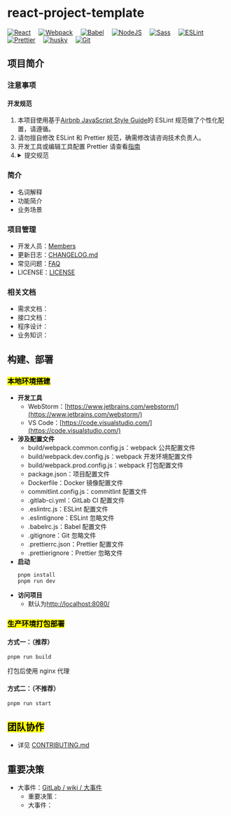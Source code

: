 # react-project-template

[![React](https://img.shields.io/badge/React-18.2.0-blue?logo=react)](https://github.com/facebook/react/)
&emsp;[![Webpack](https://img.shields.io/badge/Webpack-5.73.0-lightgrey?logo=webpack)](https://webpack.js.org/)
&emsp;[![Babel](https://img.shields.io/badge/Babel-7.18.5-yellow?logo=babel)](https://babeljs.io/)
&emsp;[![NodeJS](https://img.shields.io/badge/NodeJS-16.15.1-rightgreen?logo=node.js)](https://nodejs.org/)
&emsp;[![Sass](https://img.shields.io/badge/Sass-1.53.0-ff69b4?logo=node.js)](https://sass-lang.com/)
&emsp;[![ESLint](https://img.shields.io/badge/ESLint-8.18.0-blueviolet?logo=eslint)](https://eslint.bootcss.com/)
&emsp;[![Prettier](https://img.shields.io/badge/Prettier-2.7.1-black?logo=prettier)](https://prettier.io/)
&emsp;[![husky](https://img.shields.io/badge/husky-8.0.1-green?logo=husky)](https://github.com/typicode/husky/)
&emsp;[![Git](https://img.shields.io/badge/Git-2.35.1-red?logo=git)](https://git-scm.com/)

## 项目简介

### 注意事项

#### 开发规范

1. 本项目使用基于[Airbnb JavaScript Style Guide](https://github.com/airbnb/javascript/tree/master/packages/eslint-config-airbnb)的 ESLint 规范做了个性化配置，请遵循。
2. 请勿擅自修改 ESLint 和 Prettier 规范，确需修改请咨询技术负责人。
3. 开发工具或编辑工具配置 Prettier 请查看[指南](https://www.prettier.cn/docs/editors.html)
4. <details><summary>提交规范</summary>
    <p>基本格式：</p>
    <div style="background-color: rgba(0,100,125,0.22);">
       &lt;type&gt;[optional scope]: &lt;description&gt;<br/>
       [optional body]<br/>
       [optional footer(s)]<br/>
       -------------------- 翻译 --------------------<br/>
       &lt;类型&gt;[可选 范围]: &lt;描述&gt;<br/>
       [可选 正文]<br/>
       [可选 脚注]<br/>
    </div>
    <table>
        <thead>
            <tr>
                <th>格式</th>
                <th>说明</th>
                <th>备注</th>
            </tr>
        </thead>
        <tbody>
            <tr>
                <td>type 类型</td>
                <td>可选类型如下 <br />
                    build: 构建工具、依赖相关配置变更 <br />
                    ci: 持续集成配置、脚本修改 <br />
                    docs: 文档变更 <br />
                    feat: 新功能 <br />
                    fix: 缺陷修复 <br />
                    perf: 提高性能 <br />
                    refactor: 优化、重构 <br />
                    revert：还原 <br />
                    style: 代码格式（空格、格式化 等） <br />
                    test: 添加、修改测试代码 <br />
                    chore: 杂项，不修改源代码的其他修改
                </td>
                <td></td>
            </tr>
            <tr>
                <td>scope 范围</td>
                <td>修改范围</td>
                <td>分层、业务等范围</td>
            </tr>
            <tr>
                <td>description 描述</td>
                <td>简短描述，概括本次提交内容</td>
                <td>控制在 50 个字符以内的祈使句</td>
            </tr>
            <tr>
                <td>body 正文</td>
                <td>详细描述</td>
                <td>建议 72 个字符换行，描述"是什么"和"为什么"，不描述"如何做"</td>
            </tr>
            <tr>
                <td>footer(s) 脚注</td>
                <td>关联 issue，禅道需求（S）、缺陷（B）</td>
                <td></td>
            </tr>
        </tbody>
    </table>
   </details>

### 简介

- 名词解释
- 功能简介
- 业务场景

### 项目管理

- 开发人员：[Members](https://github.com/lichong-a/react-project-template/graphs/contributors)
- 更新日志：[CHANGELOG.md](https://github.com/lichong-a/react-project-template/blob/main/CHANGELOG.md)
- 常见问题：[FAQ](https://github.com/lichong-a/react-project-template/wiki/FAQ)
- LICENSE：[LICENSE](https://github.com/lichong-a/react-project-template/blob/main/LICENSE)

### 相关文档

- 需求文档：
- 接口文档：
- 程序设计：
- 业务知识：

## 构建、部署

### <mark>本地环境搭建</mark>

- **开发工具**
  - WebStorm：[https://www.jetbrains.com/webstorm/](https://www.jetbrains.com/webstorm/)
  - VS Code：[https://code.visualstudio.com/](https://code.visualstudio.com/)
- **涉及配置文件**
  - build/webpack.common.config.js：webpack 公共配置文件
  - build/webpack.dev.config.js：webpack 开发环境配置文件
  - build/webpack.prod.config.js：webpack 打包配置文件
  - package.json：项目配置文件
  - Dockerfile：Docker 镜像配置文件
  - commitlint.config.js：commitlint 配置文件
  - .gitlab-ci.yml：GitLab CI 配置文件
  - .eslintrc.js：ESLint 配置文件
  - .eslintignore：ESLint 忽略文件
  - .babelrc.js：Babel 配置文件
  - .gitignore：Git 忽略文件
  - .prettierrc.json：Prettier 配置文件
  - .prettierignore：Prettier 忽略文件
- **启动**
  ```
  pnpm install
  pnpm run dev
  ```
- **访问项目**
  - 默认为[http://localhost:8080/](http://localhost:8080/)

### <mark>生产环境打包部署</mark>

#### 方式一：（推荐）

```
pnpm run build
```

打包后使用 nginx 代理

#### 方式二：（不推荐）

```
pnpm run start
```

## <mark>团队协作</mark>

- 详见 [CONTRIBUTING.md](https://github.com/lichong-a/react-project-template/blob/main/CONTRIBUTING.md)

## 重要决策

- 大事件：[GitLab / wiki / 大事件](https://github.com/lichong-a/react-project-template/wiki/Home)
  - 重要决策：
  - 大事件：
